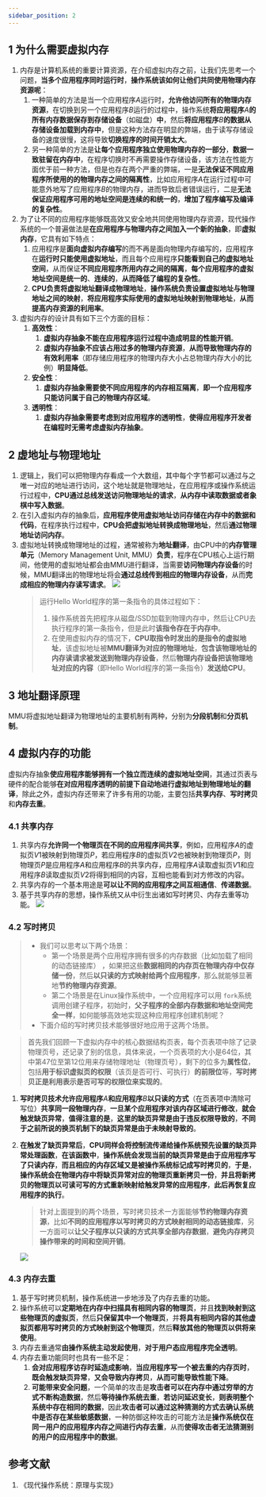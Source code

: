 ```yaml
---
sidebar_position: 2
---
```


## 1 为什么需要虚拟内存

1. 内存是计算机系统的重要计算资源，在介绍虚拟内存之前，让我们先思考一个问题，**当多个应用程序同时运行时**，**操作系统该如何让他们共同使用物理内存资源呢**：
   1. 一种简单的方法是当一个应用程序$A$运行时，**允许他访问所有的物理内存资源**，在切换到另一个应用程序$B$运行的过程中，操作系统**将应用程序**$A$**的所有内存数据保存到存储设备**（如磁盘）**中**，然后**将应用程序**$B$**的数据从存储设备加载到内存中**，但是这种方法存在明显的弊端，由于读写存储设备的速度很慢，这将导致**切换程序的时间开销太大**。
   2. 另一种简单的方法是**让每个应用程序独立使用物理内存的一部分**，**数据一致驻留在内存中**，在程序切换时不再需要操作存储设备，该方法在性能方面优于前一种方法，但是也存在两个严重的弊端，一是**无法保证不同应用程序所使用的的物理内存之间的隔离性**，比如应用程序$A$在运行过程中可能意外地写了应用程序$B$的物理内存，进而导致后者错误运行，二是**无法保证应用程序可用的地址空间是连续的和统一的**，**增加了程序编写及编译的复杂性**。
2. 为了让不同的应用程序能够既高效又安全地共同使用物理内存资源，现代操作系统的一个普遍做法是**在应用程序与物理内存之间加入一个新的抽象**，即**虚拟内存**，它具有如下特点：
   1. 应用程序是**面向虚拟内存编写**的而不再是面向物理内存编写的，应用程序在**运行时只能使用虚拟地址**，而且每个应用程序**只能看到自己的虚拟地址空间**，从而保证**不同应用程序所用内存之间的隔离**，**每个应用程序的虚拟地址空间是统一的**、**连续的**，**从而降低了编程的复杂性**。
   2. **CPU负责将虚拟地址翻译成物理地址**，**操作系统负责设置虚拟地址与物理地址之间的映射**，**将应用程序实际使用的虚拟地址映射到物理地址**，**从而提高内存资源的利用率**。
3. 虚拟内存的设计具有如下三个方面的目标：
   1. **高效性**：
      1. **虚拟内存抽象不能在应用程序运行过程中造成明显的性能开销**。
      2. **虚拟内存抽象不应该占用过多的物理内存资源**，**从而导致物理内存的有效利用率**（即存储应用程序的物理内存大小占总物理内存大小的比例）**明显降低**。
   2. **安全性**：
      1. **虚拟内存抽象需要使不同应用程序的内存相互隔离**，**即一个应用程序只能访问属于自己的物理内存区域**。
   3. **透明性**：
      1. **虚拟内存抽象需要考虑到对应用程序的透明性**，**使得应用程序开发者在编程时无需考虑虚拟内存抽象**。

## 2 虚地址与物理地址

1. 逻辑上，我们可以把物理内存看成一个大数组，其中每个字节都可以通过与之唯一对应的地址进行访问，这个地址就是物理地址，在应用程序或操作系统运行过程中，**CPU通过总线发送访问物理地址的请求**，**从内存中读取数据或者象棋中写入数据**。
2. 在引入虚拟内存的抽象后，**应用程序使用虚拟地址访问存储在内存中的数据和代码**，在程序执行过程中，**CPU会把虚拟地址转换成物理地址**，然后**通过物理地址访问内存**。
3. 虚拟地址转换成物理地址的过程，通常被称为**地址翻译**，由CPU中的**内存管理单元**（Memory Management Unit, MMU）**负责**，程序在CPU核心上运行期间，他使用的虚拟地址都会由MMU进行翻译，当需要**访问物理内存设备**的时候，MMU翻译出的物理地址将会**通过总线传到相应的物理内存设备**，从而**完成相应的物理内存读写请求**。
   ![](https://notebook.grayson.top/media/202206/2022-06-28_210407_106559.png)
   > 运行Hello World程序的第一条指令的具体过程如下：
   >
   > 1. 操作系统首先把程序从磁盘/SSD加载到物理内存中，然后让CPU去执行程序的第一条指令，但是此时**该指令存在于内存中**。
   > 2. 在使用虚拟内存的情况下，**CPU取指令时发出的是指令的虚拟地址**，该虚拟地址被**MMU翻译为对应的物理地址**，**包含该物理地址的内存读请求被发送到物理内存设备**，然后**物理内存设备把该物理地址对应的内容**（即Hello World程序的第一条指令）**发送给CPU**。
   >

## 3 地址翻译原理

MMU将虚拟地址翻译为物理地址的主要机制有两种，分别为**分段机制**和**分页机制**。

## 4 虚拟内存的功能

虚拟内存抽象**使应用程序能够拥有一个独立而连续的虚拟地址空间**，其通过页表与硬件的配合能够**在对应用程序透明的前提下自动地进行虚拟地址到物理地址的翻译**，除此之外，虚拟内存还带来了许多有用的功能，主要包括**共享内存**、**写时拷贝**和**内存去重**。

### 4.1 共享内存

1. 共享内存**允许同一个物理页在不同的应用程序间共享**，例如，应用程序$A$的虚拟页$V1$被映射到物理页$P$，若应用程序$B$的虚拟页$V2$也被映射到物理页$P$，则物理页$P$是应用程序$A$和应用程序$B$的共享内存，应用程序$A$读取虚拟页$V1$和应用程序$B$读取虚拟页$V2$将得到相同的内容，互相也能看到对方修改的内容。
2. 共享内存的一个基本用途是**可以让不同的应用程序之间互相通信**、**传递数据**。
3. 基于共享内存的思想，操作系统又从中衍生出诸如写时拷贝、内存去重等功能。
   ![](https://notebook.grayson.top/media/202207/2022-07-05_202717_267329.png)

### 4.2 写时拷贝

> - 我们可以思考以下两个场景：
>   - 第一个场景是两个应用程序拥有很多的内存数据（比如加载了相同的动态链接库） ，如果把这些**数据相同的内存页在物理内存中仅存储一份**，然后**以只读的方式映射给两个应用程序**，那么就能够显著地**节约物理内存资源**。
>   - 第二个场景是在Linux操作系统中，一个应用程序可以用 `fork`系统调用创建子程序，初始时，**父子程序的全部内存数据和地址空间完全一样**，如何能够高效地实现这种应用程序创建机制呢？
> - 下面介绍的写时拷贝技术能够很好地应用于这两个场景。

> 首先我们回顾一下虚拟内存中的核心数据结构页表，每个页表项中除了记录物理页号，还记录了别的信息，具体来说，一个页表项的大小是64位，其中第47位至第12位用来存储物理地址（物理页号），剩下的位多为**属性位**，包括**用于标识虚拟页的权限**（该页是否可行、可执行）**的前限位**等，**写时拷贝正是利用表示是否可写的权限位来实现的**。

1. **写时拷贝技术允许应用程序**$A$**和应用程序**$B$**以只读的方式**（在页表项中清除可写位）**共享同一段物理内存**，**一旦某个应用程序对该内存区域进行修改**，**就会触发缺页异常**，**值得注意的是**，**这里的缺页异常是由于违反权限导致的**，**不同于之前所说的换页机制下的缺页异常是由于未映射导致的**。
2. **在触发了缺页异常后**，**CPU同样会将控制流传递给操作系统预先设置的缺页异常处理函数**，**在该函数中**，**操作系统会发现当前的缺页异常是由于应用程序写了只读内存**，**而且相应的内存区域又是被操作系统标记成写时拷贝的**，**于是**，**操作系统会在物理内存中将缺页异常对应的物理页重新拷贝一份**，**并且将新拷贝的物理页以可读可写的方式重新映射给触发异常的应用程序**，**此后再恢复应用程序的执行**。

   > 针对上面提到的两个场景，写时拷贝技术一方面能够**节约物理内存资源**，比如**不同的应用程序以写时拷贝的方式映射相同的动态链接库**，另一方面可以**让父子程序以只读的方式共享全部内存数据**，**避免内存拷贝操作带来的时间和空间开销**。
   >

   ![](https://notebook.grayson.top/media/202207/2022-07-05_205734_179700.png)

### 4.3 内存去重

1. 基于写时拷贝机制，操作系统进一步地涉及了内存去重的功能。
2. 操作系统可以**定期地在内存中扫描具有相同内容的物理页**，并且**找到映射到这些物理页的虚拟页**，然后**只保留其中一个物理页**，并**将具有相同内容的其他虚拟页都用写时拷贝的方式映射到这个物理页**，然后**释放其他的物理页以供将来使用**。
3. 内存去重通常**由操作系统主动发起使用**，**对于用户态应用程序完全透明**。
4. 内存去重功能同时也具有一些不足：
   1. **会对应用程序访存时延造成影响**，**当应用程序写一个被去重的内存页时**，**既会触发缺页异常**，**又会导致内存拷贝**，**从而可能导致性能下降**。
   2. **可能带来安全问题**，一个简单的攻击是**攻击者可以在内存中通过穷举的方式不断构造数据**，然后**等待操作系统去重**，**若访问延迟变长**，**则表明整个系统中存在相同的数据**，因此**攻击者可以通过这种猜测的方式去确认系统中是否存在某些敏感数据**，一种防御这种攻击的可能方法是**操作系统仅在同一用户的应用程序内存之间进行内存去重**，从而**使得攻击者无法猜测别的用户的应用程序中的数据**。

## 参考文献

1. 《现代操作系统：原理与实现》
